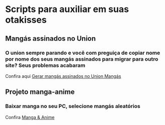 # Scripts para auxiliar em suas otakisses

## Mangás assinados no Union
### O union sempre parando e você com preguiça de copiar nome por nome dos seus mangás assinados para migrar para outro site? Seus problemas acabaram
Confira aqui [Gerar mangás assinados no Union Mangás](pega-assinaturas-union)


## Projeto manga-anime 
### Baixar manga no seu PC, selecione mangás aleatórios
Confira [Manga & Anime](manga-anime)
